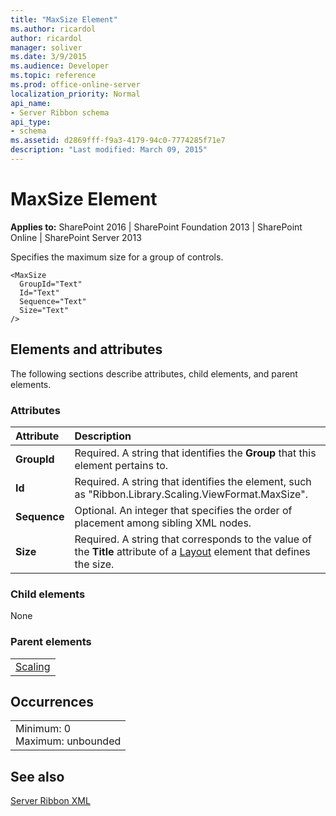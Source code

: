 ```yaml
---
title: "MaxSize Element"
ms.author: ricardol
author: ricardol
manager: soliver
ms.date: 3/9/2015
ms.audience: Developer
ms.topic: reference
ms.prod: office-online-server
localization_priority: Normal
api_name:
- Server Ribbon schema
api_type:
- schema
ms.assetid: d2869fff-f9a3-4179-94c0-7774285f71e7
description: "Last modified: March 09, 2015"
---
```


# MaxSize Element

 
  
 **Applies to:** SharePoint 2016 | SharePoint Foundation 2013 | SharePoint Online | SharePoint Server 2013
  
Specifies the maximum size for a group of controls.
  
```
<MaxSize
  GroupId="Text"
  Id="Text"
  Sequence="Text"
  Size="Text"
/>
```

## Elements and attributes

The following sections describe attributes, child elements, and parent elements.

### Attributes

|**Attribute**|**Description**|
|:-----|:-----|
|**GroupId** <br/> |Required. A string that identifies the **Group** that this element pertains to.  <br/> |
|**Id** <br/> |Required. A string that identifies the element, such as "Ribbon.Library.Scaling.ViewFormat.MaxSize".  <br/> |
|**Sequence** <br/> |Optional. An integer that specifies the order of placement among sibling XML nodes.  <br/> |
|**Size** <br/> |Required. A string that corresponds to the value of the **Title** attribute of a [Layout](layout-element.md) element that defines the size.  <br/> |
   
### Child elements

None
  
### Parent elements

||
|:-----|
|[Scaling](scaling-element.md)|
   
## Occurrences

||
|:-----|
|Minimum: 0  <br/> Maximum: unbounded  <br/> |
   
## See also



[Server Ribbon XML](http://msdn.microsoft.com/library/5eeb45be-4af7-4a38-8ba0-3aafc62aed4b%28Office.15%29.aspx)

